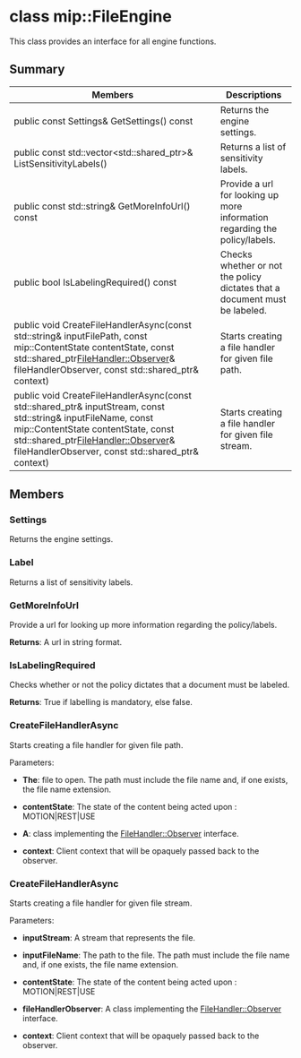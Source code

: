 # class mip::FileEngine 
This class provides an interface for all engine functions.
  
## Summary
 Members                        | Descriptions                                
--------------------------------|---------------------------------------------
 public const Settings& GetSettings() const  |  Returns the engine settings.
public const std::vector<std::shared_ptr<Label>>& ListSensitivityLabels()  |  Returns a list of sensitivity labels.
 public const std::string& GetMoreInfoUrl() const  |  Provide a url for looking up more information regarding the policy/labels.
 public bool IsLabelingRequired() const  |  Checks whether or not the policy dictates that a document must be labeled.
public void CreateFileHandlerAsync(const std::string& inputFilePath, const mip::ContentState contentState, const std::shared_ptr<FileHandler::Observer>& fileHandlerObserver, const std::shared_ptr<void>& context)  |  Starts creating a file handler for given file path.
public void CreateFileHandlerAsync(const std::shared_ptr<Stream>& inputStream, const std::string& inputFileName, const mip::ContentState contentState, const std::shared_ptr<FileHandler::Observer>& fileHandlerObserver, const std::shared_ptr<void>& context)  |  Starts creating a file handler for given file stream.
  
## Members
  
### Settings
Returns the engine settings.
  
### Label
Returns a list of sensitivity labels.
  
### GetMoreInfoUrl
Provide a url for looking up more information regarding the policy/labels.

  
**Returns**: A url in string format.
  
### IsLabelingRequired
Checks whether or not the policy dictates that a document must be labeled.

  
**Returns**: True if labelling is mandatory, else false.
  
### CreateFileHandlerAsync
Starts creating a file handler for given file path.

Parameters:  
* **The**: file to open. The path must include the file name and, if one exists, the file name extension. 


* **contentState**: The state of the content being acted upon : MOTION|REST|USE 


* **A**: class implementing the [FileHandler::Observer](class_mip_filehandler_observer.md) interface. 


* **context**: Client context that will be opaquely passed back to the observer.


  
### CreateFileHandlerAsync
Starts creating a file handler for given file stream.

Parameters:  
* **inputStream**: A stream that represents the file. 


* **inputFileName**: The path to the file. The path must include the file name and, if one exists, the file name extension. 


* **contentState**: The state of the content being acted upon : MOTION|REST|USE 


* **fileHandlerObserver**: A class implementing the [FileHandler::Observer](class_mip_filehandler_observer.md) interface. 


* **context**: Client context that will be opaquely passed back to the observer.

